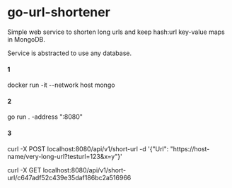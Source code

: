 # go-url-shortener

Simple web service to shorten long urls and keep hash:url key-value maps in MongoDB.

Service is abstracted to use any database.

#### 1

docker run -it --network host mongo

#### 2

go run . -address ":8080"

#### 3

curl -X POST localhost:8080/api/v1/short-url -d '{"Url": "https://host-name/very-long-url?testurl=123&x=y"}'

curl -X GET localhost:8080/api/v1/short-url/c647adf52c439e35daf186bc2a516966
